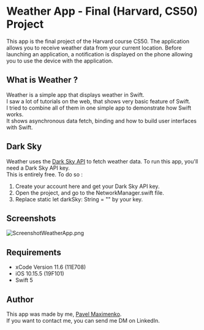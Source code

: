 # Weather App - Final (Harvard, CS50) Project

This app is the final project of the Harvard course CS50.
The application allows you to receive weather data from your current location. 
Before launching an application, a notification is displayed on the phone allowing you to use the device with the application.

## What is Weather ?
Weather is a simple app that displays weather in Swift.   
I saw a lot of tutorials on the web, that shows very basic feature of Swift.  
I tried to combine all of them in one simple app to demonstrate how Swift works.   
It shows asynchronous data fetch, binding and how to build user interfaces with Swift.

## Dark Sky

Weather uses the [Dark Sky API](https://darksky.net/dev) to fetch weather data. To run this app, you'll need a Dark Sky API key.   
This is entirely free. To do so :

1. Create your account here and get your Dark Sky API key.
2. Open the project, and go to the NetworkManager.swift file.
3. Replace static let darkSky: String = "" by your key.

## Screenshots
![ScreenshotWeatherApp.png](https://github.com/paulmaxgithub/WeatherAppTestProject/blob/master/ScreenshotWeatherApp.png)

## Requirements
* xCode Version 11.6 (11E708)
* iOS 10.15.5 (19F101)
* Swift 5

## Author
This app was made by me, [Pavel Maximenko](https://www.linkedin.com/in/pavelmaximenko/).   
If you want to contact me, you can send me DM on LinkedIn.
